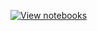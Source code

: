 [![View notebooks](https://www.wolframcloud.com/objects/user-a31ed72a-ef44-48e3-add0-b5d27c8f7870/dev/WDV/badge2.png)](https://www.wolframcloud.com/objects/user-a31ed72a-ef44-48e3-add0-b5d27c8f7870/dev/WDV/wdv_api?user=dylanb314&repo=Test-Repo&branch=master)
